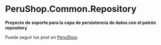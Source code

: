 # PeruShop.Common.Repository
**Proyecto de soporte para la capa de persistencia de datos con el patrón repository**

Puede seguir los post en [PeruShop](http://www.ventaschinaperu.com/).
